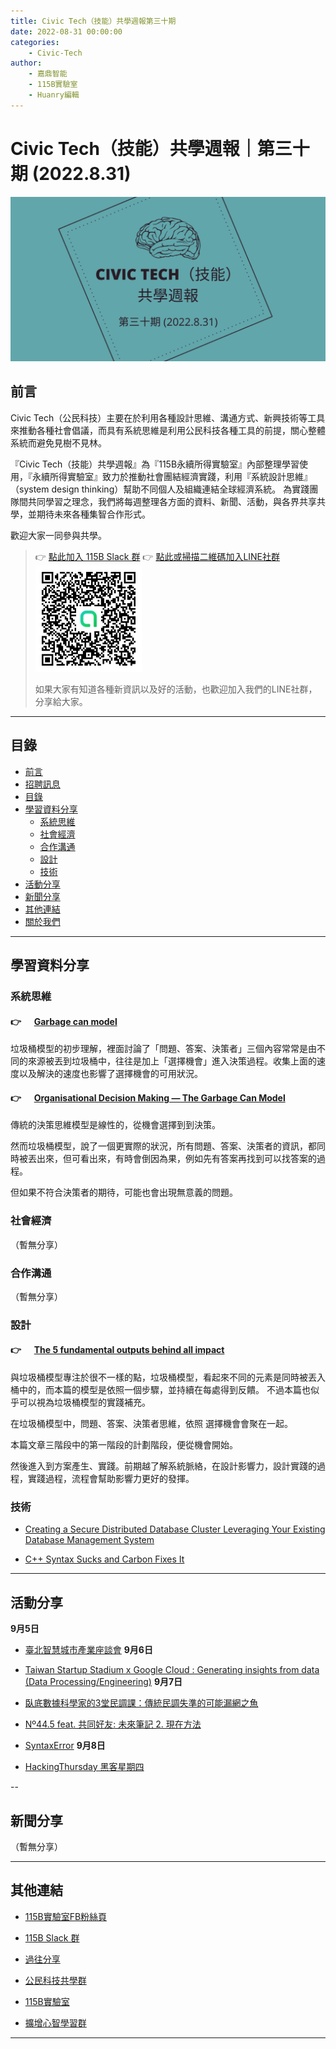 ```yaml
---
title: Civic Tech（技能）共學週報第三十期
date: 2022-08-31 00:00:00
categories:
	- Civic-Tech
author:
	- 嘉鼎智能
	- 115B實驗室
	- Huanry編輯
---
```

# Civic Tech（技能）共學週報｜第三十期 (2022.8.31)

![Civic-Tech-30](/img/ct/30.png)

## 前言

Civic Tech（公民科技）主要在於利用各種設計思維、溝通方式、新興技術等工具來推動各種社會倡議，而具有系統思維是利用公民科技各種工具的前提，關心整體系統而避免見樹不見林。

『Civic Tech（技能）共學週報』為『115B永續所得實驗室』內部整理學習使用，『永續所得實驗室』致力於推動社會團結經濟實踐，利用『系統設計思維』（system design thinking）幫助不同個人及組織連結全球經濟系統。
為實踐團隊間共同學習之理念，我們將每週整理各方面的資料、新聞、活動，與各界共享共學，並期待未來各種集智合作形式。

歡迎大家一同參與共學。

>👉  [點此加入 115B Slack 群](https://bit.ly/Slack115b)
>👉  [點此或掃描二維碼加入LINE社群](https://line.me/ti/g2/Dj4AkbdDsY6o4D_CdDUB6Q)
>[![公民科技共學群](/img/產品共學群.jpg)](https://line.me/ti/g2/Dj4AkbdDsY6o4D_CdDUB6Q)
>
>如果大家有知道各種新資訊以及好的活動，也歡迎加入我們的LINE社群，分享給大家。

---
## 目錄
- [前言](#前言)
- [招聘訊息](#招聘訊息)
- [目錄](#目錄)
- [學習資料分享](#學習資料分享)
	- [系統思維](#系統思維)
	- [社會經濟](#社會經濟)
	- [合作溝通](#合作溝通)
	- [設計](#設計)
	- [技術](#技術)
- [活動分享](#活動分享)
- [新聞分享](#新聞分享)
- [其他連結](#其他連結)
- [關於我們](#關於我們)

---
## 學習資料分享
### 系統思維

#### 👉 &emsp; [Garbage can model](https://en.m.wikipedia.org/wiki/Garbage_can_model?ref=refind)

垃圾桶模型的初步理解，裡面討論了「問題、答案、決策者」三個內容常常是由不同的來源被丟到垃圾桶中，往往是加上「選擇機會」進入決策過程。收集上面的速度以及解決的速度也影響了選擇機會的可用狀況。


#### 👉 &emsp; [Organisational Decision Making — The Garbage Can Model](https://medium.com/10x-curiosity/organisational-decision-making-the-garbage-can-model-8541ea2b5036)

傳統的決策思維模型是線性的，從機會選擇到到決策。

然而垃圾桶模型，說了一個更實際的狀況，所有問題、答案、決策者的資訊，都同時被丟出來，但可看出來，有時會倒因為果，例如先有答案再找到可以找答案的過程。

但如果不符合決策者的期待，可能也會出現無意義的問題。


### 社會經濟

（暫無分享）

### 合作溝通

（暫無分享）

### 設計

#### 👉 &emsp; [The 5 fundamental outputs behind all impact](https://uxdesign.cc/the-5-fundamental-outputs-behind-all-impact-81d60102e497)

與垃圾桶模型專注於很不一樣的點，垃圾桶模型，看起來不同的元素是同時被丟入桶中的，而本篇的模型是依照一個步驟，並持續在每處得到反饋。
不過本篇也似乎可以視為垃圾桶模型的實踐補充。

在垃圾桶模型中，問題、答案、決策者思維，依照 選擇機會會聚在一起。

本篇文章三階段中的第一階段的計劃階段，便從機會開始。

然後進入到方案產生、實踐。前期越了解系統脈絡，在設計影響力，設計實踐的過程，實踐過程，流程會幫助影響力更好的發揮。

### 技術

- [Creating a Secure Distributed Database Cluster Leveraging Your Existing Database Management System](https://www.infoq.com/articles/secure-distributed-database-cluster/)

- [C++ Syntax Sucks and Carbon Fixes It](https://itnext.io/c-syntax-sucks-and-carbon-fixes-it-744efe5cae71)

---
## 活動分享

**9月5日**
- [臺北智慧城市產業座談會](https://www.accupass.com/event/2208190142351773900968)
**9月6日**
- [Taiwan Startup Stadium x Google Cloud : Generating insights from data (Data Processing/Engineering)](https://www.accupass.com/event/2207290515402096136365)
**9月7日**
- [臥底數據科學家的3堂民調課：傳統民調失準的可能漏網之魚](https://www.accupass.com/event/2207120258522204204360)

- [Nº44.5 feat. 共同好友: 未來筆記 2. 現在方法](https://www.accupass.com/event/2208221427538073661220)

- [SyntaxError](https://www.meetup.com/pythonhug/events/287900537/)
**9月8日**
- [HackingThursday 黑客星期四](https://www.meetup.com/hackingthursday/events/287923648/)

--
## 新聞分享

（暫無分享）

---
## 其他連結

- [115B實驗室FB粉絲頁](https://www.facebook.com/%E6%B0%B8%E7%BA%8C%E6%89%80%E5%BE%97%E5%AF%A6%E9%A9%97%E5%AE%A4-102916798609139)

- [115B Slack 群](https://bit.ly/Slack115b)

- [過往分享](/categories/Civic-Tech)

- [公民科技共學群](https://line.me/ti/g2/Dj4AkbdDsY6o4D_CdDUB6Q?utm_source=invitation&utm_medium=link_copy&utm_campaign=default)

- [115B實驗室](https://line.me/ti/g2/asPFU-0w4o9MIRSBdb4gtg?utm_source=invitation&utm_medium=link_copy&utm_campaign=default)

- [擴增心智學習群](https://line.me/ti/g2/asPFU-0w4o9MIRSBdb4gtg?utm_source=invitation&utm_medium=link_copy&utm_campaign=default)

---